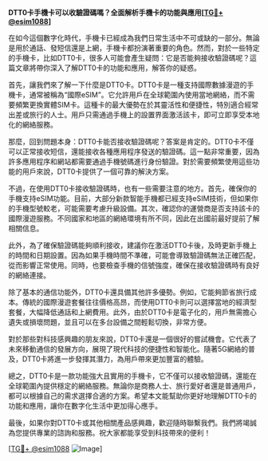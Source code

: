 **DTT0卡手機卡可以收驗證碼嗎？全面解析手機卡的功能與應用[[TG💪+ @esim1088](https://t.me/s/esim1088)]**

在如今這個數字化時代，手機卡已經成為我們日常生活中不可或缺的一部分。無論是用於通話、發短信還是上網，手機卡都扮演著重要的角色。然而，對於一些特定的手機卡，比如DTT0卡，很多人可能會產生疑問：它是否能夠接收驗證碼呢？這篇文章將帶你深入了解DTT0卡的功能和應用，解答你的疑惑。

首先，讓我們來了解一下什麼是DTT0卡。DTT0卡是一種支持國際數據漫遊的手機卡，通常被稱為“國際eSIM”。它允許用戶在全球範圍內使用當地網絡，而不需要頻繁更換實體SIM卡。這種卡的最大優勢在於其靈活性和便捷性，特別適合經常出差或旅行的人士。用戶只需通過手機上的設置界面激活該卡，即可立即享受本地化的網絡服務。

那麼，回到問題本身：DTT0卡能否接收驗證碼呢？答案是肯定的。DTT0卡不僅可以正常接收短信，還能接收各種應用程序發送的驗證碼。這一點非常重要，因為許多應用程序和網站都需要通過手機號碼進行身份驗證。對於需要頻繁使用這些功能的用戶來說，DTT0卡提供了一個可靠的解決方案。

不過，在使用DTT0卡接收驗證碼時，也有一些需要注意的地方。首先，確保你的手機支持eSIM功能。目前，大部分新款智能手機都已經支持eSIM技術，但如果你的手機型號較老，可能需要考慮升級設備。其次，確認你的運營商是否支持該卡的國際漫遊服務。不同國家和地區的網絡環境有所不同，因此在出國前最好提前了解相關信息。

此外，為了確保驗證碼能夠順利接收，建議你在激活DTT0卡後，及時更新手機上的時間和日期設置。因為如果手機時間不準確，可能會導致驗證碼無法正確匹配，從而影響正常使用。同時，也要檢查手機的信號強度，確保在接收驗證碼時有良好的網絡連接。

除了基本的通信功能外，DTT0卡還具備其他許多優勢。例如，它能夠節省旅行成本。傳統的國際漫遊套餐往往價格高昂，而使用DTT0卡則可以選擇當地的經濟型套餐，大幅降低通話和上網費用。此外，由於DTT0卡是電子化的，用戶無需擔心遺失或損壞問題，並且可以在多台設備之間輕鬆切換，非常方便。

對於那些對科技感興趣的朋友來說，DTT0卡還是一個很好的嘗試機會。它代表了未來移動通信的發展方向，展現了現代科技的便捷性和智能化。隨著5G網絡的普及，DTT0卡將進一步發揮其潛力，為用戶帶來更加豐富的體驗。

總之，DTT0卡是一款功能強大且實用的手機卡，它不僅可以接收驗證碼，還能在全球範圍內提供穩定的網絡服務。無論你是商務人士、旅行愛好者還是普通用戶，都可以根據自己的需求選擇合適的方案。希望本文能幫助你更好地理解DTT0卡的功能和應用，讓你在數字化生活中更加得心應手。

最後，如果你對DTT0卡或其他相關產品感興趣，歡迎隨時聯繫我們。我們將竭誠為您提供專業的諮詢和服務。祝大家都能享受到科技帶來的便利！

[[TG💪+ @esim1088](https://t.me/s/esim1088) ![Image](https://i.postimg.cc/4NQfJmqS/Snipaste-2025-05-13-00-14-12.png)]